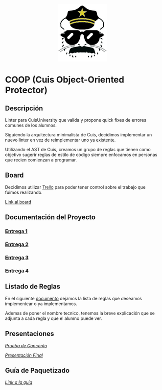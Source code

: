 <p align="center"><img src="Icon.jpeg" alt="COOP Icon" width="161" height="188"/></p>

# COOP (Cuis Object-Oriented Protector)

## Descripción

Linter para CuisUniversity que valida y propone quick fixes de errores comunes de los alumnos.

Siguiendo la arquitectura minimalista de Cuis, decidimos implementar un nuevo linter en vez de reimplementar uno ya existente.

Utilizando el AST de Cuis, creamos un grupo de reglas que tienen como objetivo sugerir reglas de estilo de código siempre enfocamos en personas que recien comienzan a programar.

## Board

Decidimos utilizar [Trello](https://trello.com) para poder tener control sobre el trabajo que fuimos realizando.

[Link al board](<https://trello.com/b/W0UVxzHh/unq-ttip-13-coop>)

## Documentación del Proyecto

### [Entrega 1](<https://docs.google.com/document/d/1Pm92avUA9weRbcWbBDD9_AGE61dwIU3bg0ZkyJ6YE8k/edit?usp=sharing>)

### [Entrega 2](<https://docs.google.com/document/d/1AUxm6ywuBBaqVjw3hm6vHw6HrahYCKvePLG6RQ0FDzg/edit?usp=sharing>)

### [Entrega 3](<https://docs.google.com/document/d/1apURKzq3PlW4QK-3a38l0XUGf5Tak86U-73qb-TiPd0/edit?usp=sharing>)

### [Entrega 4](<https://docs.google.com/document/d/1iP75eZCT-rJ-nEDHhM_XHK0St7ch8ZCn0qZbUypG7AI/edit?usp=sharing>)

## Listado de Reglas

En el siguiente [documento](<https://docs.google.com/spreadsheets/d/1V2cVyd9_ZCzpSsjmLckqZV7el3XrbKX_mz8eNJ5rJtk/edit?usp=sharing>
) dejamos la lista de reglas que deseamos implementear o ya implementamos.

Ademas de poner el nombre tecnico, tenemos la breve explicación que se adjunta a cada regla y que el alumno puede ver.

## Presentaciones

[_Prueba de Concepto_](<https://docs.google.com/presentation/d/1TBDwdjCoTbitEdNZ-EoUDZ9slGRvc4-74TzpAKrOkC4/edit?usp=sharing>)

[_Presentación Final_](<https://docs.google.com/presentation/d/1lxGj8QYvZ-5ZnKZd8Bk9jFYGg35FBX2ARrJA-Ut9NwQ/edit?usp=sharing>)

## Guía de Paquetizado

[_Link a la guía_](<https://docs.google.com/document/d/1SuJOZ_x5Ef5DRhOzpfKQgn5CtQqXcikA5C3stGB1q64/edit?usp=sharing>)
